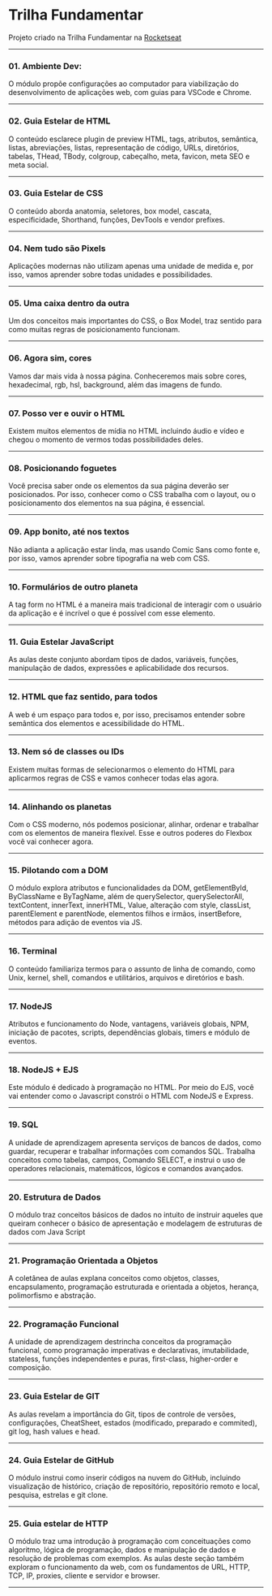 # Trilha Fundamentar

Projeto criado na Trilha Fundamentar na [Rocketseat](https://www.rocketseat.com.br/)

---

### 01. Ambiente Dev:

O módulo propõe configurações ao computador para viabilização do desenvolvimento de aplicações web, com guias para VSCode e Chrome.

---

### 02. Guia Estelar de HTML

O conteúdo esclarece plugin de preview HTML, tags, atributos, semântica, listas, abreviações, listas, representação de código, URLs, diretórios, tabelas, THead, TBody, colgroup, cabeçalho, meta, favicon, meta SEO e meta social.

---

### 03. Guia Estelar de CSS

O conteúdo aborda anatomia, seletores, box model, cascata, especificidade, Shorthand, funções, DevTools e vendor prefixes.

---

### 04. Nem tudo são Pixels

Aplicações modernas não utilizam apenas uma unidade de medida e, por isso, vamos aprender sobre todas unidades e possibilidades.

---

### 05. Uma caixa dentro da outra

Um dos conceitos mais importantes do CSS, o Box Model, traz sentido para como muitas regras de posicionamento funcionam.

---

### 06. Agora sim, cores

Vamos dar mais vida à nossa página. Conheceremos mais sobre cores, hexadecimal, rgb, hsl, background, além das imagens de fundo.

---

### 07. Posso ver e ouvir o HTML

Existem muitos elementos de mídia no HTML incluindo áudio e vídeo e chegou o momento de vermos todas possibilidades deles.

---

### 08. Posicionando foguetes

Você precisa saber onde os elementos da sua página deverão ser posicionados. Por isso, conhecer como o CSS trabalha com o layout, ou o posicionamento dos elementos na sua página, é essencial.

---

### 09. App bonito, até nos textos

Não adianta a aplicação estar linda, mas usando Comic Sans como fonte e, por isso, vamos aprender sobre tipografia na web com CSS.

---

### 10. Formulários de outro planeta

A tag form no HTML é a maneira mais tradicional de interagir com o usuário da aplicação e é incrível o que é possível com esse elemento.

---

### 11. Guia Estelar JavaScript

As aulas deste conjunto abordam tipos de dados, variáveis, funções, manipulação de dados, expressões e aplicabilidade dos recursos.

---

### 12. HTML que faz sentido, para todos

A web é um espaço para todos e, por isso, precisamos entender sobre semântica dos elementos e acessibilidade do HTML.

---

### 13. Nem só de classes ou IDs

Existem muitas formas de selecionarmos o elemento do HTML para aplicarmos regras de CSS e vamos conhecer todas elas agora.

---

### 14. Alinhando os planetas

Com o CSS moderno, nós podemos posicionar, alinhar, ordenar e trabalhar com os elementos de maneira flexível. Esse e outros poderes do Flexbox você vai conhecer agora.

---

### 15. Pilotando com a DOM

O módulo explora atributos e funcionalidades da DOM, getElementById, ByClassName e ByTagName, além de querySelector, querySelectorAll, textContent, innerText, innerHTML, Value, alteração com style, classList, parentElement e parentNode, elementos filhos e irmãos, insertBefore, métodos para adição de eventos via JS.

---

### 16. Terminal

O conteúdo familiariza termos para o assunto de linha de comando, como Unix, kernel, shell, comandos e utilitários, arquivos e diretórios e bash.

---

### 17. NodeJS

Atributos e funcionamento do Node, vantagens, variáveis globais, NPM, iniciação de pacotes, scripts, dependências globais, timers e módulo de eventos.

---

### 18. NodeJS + EJS

Este módulo é dedicado à programação no HTML. Por meio do EJS, você vai entender como o Javascript constrói o HTML com NodeJS e Express.

---

### 19. SQL

A unidade de aprendizagem apresenta serviços de bancos de dados, como guardar, recuperar e trabalhar informações com comandos SQL. Trabalha conceitos como tabelas, campos, Comando SELECT, e instrui o uso de operadores relacionais, matemáticos, lógicos e comandos avançados.

---

### 20. Estrutura de Dados

O módulo traz conceitos básicos de dados no intuito de instruir aqueles que queiram conhecer o básico de apresentação e modelagem de estruturas de dados com Java Script

---

### 21. Programação Orientada a Objetos

A coletânea de aulas explana conceitos como objetos, classes, encapsulamento, programação estruturada e orientada a objetos, herança, polimorfismo e abstração.

---

### 22. Programação Funcional

A unidade de aprendizagem destrincha conceitos da programação funcional, como programação imperativas e declarativas, imutabilidade, stateless, funções independentes e puras, first-class, higher-order e composição.

---

### 23. Guia Estelar de GIT

As aulas revelam a importância do Git, tipos de controle de versões, configurações, CheatSheet, estados (modificado, preparado e commited), git log, hash values e head.

---

### 24. Guia Estelar de GitHub

O módulo instrui como inserir códigos na nuvem do GitHub, incluindo visualização de histórico, criação de repositório, repositório remoto e local, pesquisa, estrelas e git clone.

---

### 25. Guia estelar de HTTP

O módulo traz uma introdução à programação com conceituações como algoritmo, lógica de programação, dados e manipulação de dados e resolução de problemas com exemplos. As aulas deste seção também exploram o funcionamento da web, com os fundamentos de URL, HTTP, TCP, IP, proxies, cliente e servidor e browser.

---